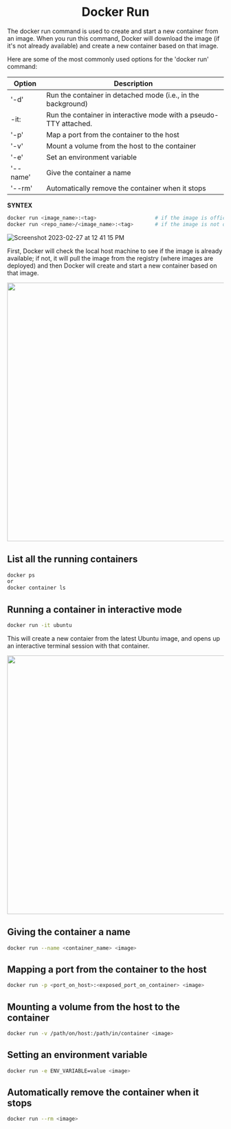 <h1 align="center"> Docker Run </h1>

The docker run command is used to create and start a new container from an image. When you run this command, Docker will download the image (if it's not already available) and create a new container based on that image.

Here are some of the most commonly used options for the 'docker run' command:

| Option        | Description                                                       |
| ------------- | ----------------------------------------------------------------- |
| '-d'	        | Run the container in detached mode (i.e., in the background)      |
| -it:          | Run the container in interactive mode with a pseudo-TTY attached. |
| '-p'	        | Map a port from the container to the host                         |
| '-v'	        | Mount a volume from the host to the container                     |
| '-e'	        | Set an environment variable                                       |
| '--name'	    | Give the container a name                                         |
| '--rm'	    | Automatically remove the container when it stops                  |

**SYNTEX**
```bash
docker run <image_name>:<tag>                   # if the image is offical
docker run <repo_name>/<image_name>:<tag>       # if the image is not official
```

![Screenshot 2023-02-27 at 12 41 15 PM](https://user-images.githubusercontent.com/111651161/221498432-bac7c96d-7f67-493b-9128-d09e592542af.png)

First, Docker will check the local host machine to see if the image is already available; if not, it will pull the image from the registry (where images are deployed) and then Docker will create and start a new container based on that image.

<img src="https://user-images.githubusercontent.com/111651161/221502653-f4c50e7a-1269-40be-bdec-10970621aa33.png" height="600">

## List all the running containers

```bash
docker ps
or
docker container ls
```

## Running a container in interactive mode

```bash
docker run -it ubuntu
```

This will create a new contaier from the latest Ubuntu image, and opens up an interactive terminal session with that container.

<img src="https://user-images.githubusercontent.com/111651161/221514839-de0f89d2-9c8e-46b0-b0c2-e798aec45c87.png" height="600">

## Giving the container a name

```bash
docker run --name <container_name> <image>
```

## Mapping a port from the container to the host

```bash
docker run -p <port_on_host>:<exposed_port_on_container> <image>
```

## Mounting a volume from the host to the container

```bash
docker run -v /path/on/host:/path/in/container <image>
```

## Setting an environment variable

```bash
docker run -e ENV_VARIABLE=value <image>
```

## Automatically remove the container when it stops

```bash
docker run --rm <image>
```

